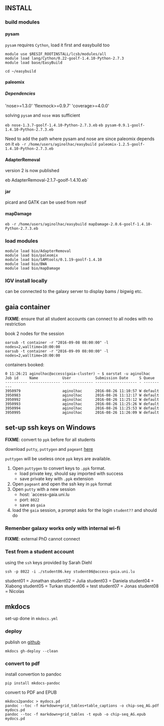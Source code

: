 
## INSTALL

### build modules

#### pysam

`pysam` requires `Cython`, load it first and easybuild too

```
module use $RESIF_ROOTINSTALL/lcsb/modules/all
module load lang/Cython/0.22-goolf-1.4.10-Python-2.7.3
module load base/EasyBuild
```

`cd ~/easybuild`



#### paleomix


##### Dependencies

'nose>=1.3.0'
'flexmock>=0.9.7'
'coverage>=4.0.0'

solving `pysam` and `nose` was sufficient

`eb nose-1.3.7-goolf-1.4.10-Python-2.7.3.eb`
`eb pysam-0.9.1-goolf-1.4.10-Python-2.7.3.eb`


Need to add the path where pysam and nose are since paleomix depends on it
`eb -r /home/users/aginolhac/easybuild paleomix-1.2.5-goolf-1.4.10-Python-2.7.3.eb`

#### AdapterRemoval

version 2 is now published

eb AdapterRemoval-2.1.7-goolf-1.4.10.eb`


#### jar

picard and GATK can be used from resif 

#### mapDamage

`eb -r /home/users/aginolhac/easybuild mapDamage-2.0.6-goolf-1.4.10-Python-2.7.3.eb`

### load modules

```
module load bio/AdapterRemoval
module load bio/paleomix
module load bio/SAMtools/0.1.19-goolf-1.4.10
module load bio/BWA
module load bio/mapDamage
```

### IGV install locally

can be connected to the galaxy server to display bams / bigwig etc.

## gaia container

**FIXME**: ensure that all student accounts can connect to all nodes with no restriction

book 2 nodes for the session

```
oarsub -t container -r "2016-09-08 08:00:00" -l nodes=2,walltime=10:00:00
oarsub -t container -r "2016-09-09 08:00:00" -l nodes=2,walltime=10:00:00
```

containers booked:
```
0 11:26:21 aginolhac@access(gaia-cluster) ~ $ oarstat -u aginolhac
Job id     Name           User           Submission Date     S Queue
---------- -------------- -------------- ------------------- - ----------
3950979                   aginolhac      2016-08-26 11:10:57 W default   
3950983                   aginolhac      2016-08-26 11:12:17 W default   
3950992                   aginolhac      2016-08-26 11:25:12 W default   
3950993                   aginolhac      2016-08-26 11:25:26 W default   
3950994                   aginolhac      2016-08-26 11:25:53 W default   
3950995                   aginolhac      2016-08-26 11:26:09 W default
```

## set-up ssh keys on Windows

**FIXME**: convert to `ppk` before for all students 

download `putty`, `puttygen` and `pageant` [here](http://www.chiark.greenend.org.uk/~sgtatham/putty/download.html)

`puttygen` will be useless once `ppk` keys are available.

1. Open `puttygen` to convert keys to `.ppk` format. 
    * load private key, should say imported with success
    * save private key with `.ppk` extension
1. Open `pageant` and open the ssh key in `ppk` format
1. Open `putty` with a new session
    * host: `access-gaia.uni.lu
    * port: `8022`
    * save as `gaia`
1. load the `gaia` session, a prompt asks for the login `student??` and should do


### Remenber galaxy works only with internal wi-fi

**FIXME**: external PhD cannot connect


### Test from a student account

using the `ssh` keys provided by Sarah Diehl

`ssh -p 8022 -i ./student06.key student06@access-gaia.uni.lu`

student01 = Jonathan
student02 = Julia
student03 = Daniela
student04 = Xiabong
student05 = Turkan
student06 = test
student07 = Jonas
student08 = Nicolas

## mkdocs

set-up done in `mkdocs.yml`

### deploy

publish on [github](http://ginolhac.github.io/chip-seq/)
```
mkdocs gh-deploy --clean
```

### convert to pdf

install convertion to pandoc 

```
pip install mkdocs-pandoc
```

convert to PDF and EPUB

```
mkdocs2pandoc > mydocs.pd
pandoc --toc -f markdown+grid_tables+table_captions -o chip-seq_AG.pdf mydocs.pd
pandoc --toc -f markdown+grid_tables -t epub -o chip-seq_AG.epub mydocs.pd
```
